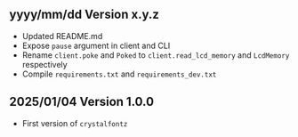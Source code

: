 yyyy/mm/dd Version x.y.z
------------------------
- Updated README.md
- Expose `pause` argument in client and CLI
- Rename `client.poke` and `Poked` to `client.read_lcd_memory` and `LcdMemory` respectively
- Compile `requirements.txt` and `requirements_dev.txt`


2025/01/04 Version 1.0.0
------------------------
- First version of `crystalfontz`

